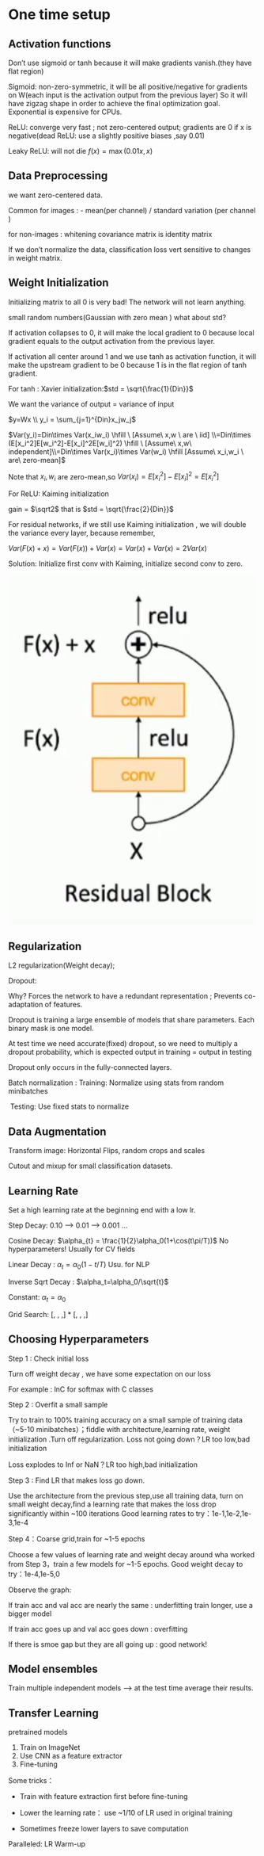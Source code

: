 # One time setup

## Activation functions

Don’t use sigmoid or tanh because it will make gradients vanish.(they have flat region)

Sigmoid: non-zero-symmetric, it will be all positive/negative for gradients on W(each input is the activation output from the previous layer) So it will have zigzag shape in order to achieve the final optimization goal. Exponential is expensive for CPUs.

ReLU: converge very fast ; not zero-centered output; gradients are 0 if x is negative(dead ReLU: use a slightly positive biases ,say 0.01)

Leaky ReLU: will not die $f(x)=\max(0.01x,x)$

## Data Preprocessing

we want zero-centered data.

Common for images : - mean(per channel) / standard variation (per channel )

for non-images : whitening  covariance matrix is identity matrix

If we don’t normalize the data, classification loss vert sensitive to changes in weight matrix.

## Weight Initialization

Initializing matrix to all 0 is very bad! The network will not learn anything.

small random numbers(Gaussian with zero mean ) what about std?

If activation collapses to 0, it will make the local gradient to 0 because local gradient equals to the output activation from the previous layer. 

If activation all center around 1 and we use tanh as activation function, it will make the upstream gradient to be 0 because 1 is in the flat region of tanh gradient.

For tanh : Xavier initialization:$std = \sqrt{\frac{1}{Din}}$

We want the variance of output = variance of input

$y=Wx  \\ y_i = \sum_{j=1}^{Din}x_jw_j$

$Var(y_i)=Din\times Var(x_iw_i) \hfill \ [Assume\  x,w \ are \ iid] \\=Din\times (E[x_i^2]E[w_i^2]-E[x_i]^2E[w_i]^2) \hfill \ [Assume\ x,w\ independent]\\=Din\times Var(x_i)\times Var(w_i) \hfill  [Assume\ x_i,w_i \ are\  zero-mean]$ 

Note that $x_i,w_i$ are zero-mean,so $Var(x_i)=E[x_i^2]-E[x_i]^2=E[x_i^2]$

For ReLU: Kaiming initialization 

gain = $\sqrt2$  that is $std = \sqrt{\frac{2}{Din}}$

For residual networks, if we still use Kaiming initialization , we will double the variance every layer, because remember,

$Var(F(x)+x)=Var(F(x))+Var(x)=Var(x)+Var(x)=2Var(x)$

Solution: Initialize first conv with Kaiming, initialize second conv to zero.

![image-20250404181632626](./TrainingNN.assets/image-20250404181632626.png)

## Regularization

L2 regularization(Weight decay);

Dropout:

Why? Forces the network to have a redundant representation ; Prevents co-adaptation of features.

Dropout is training a large ensemble of models that share parameters. Each binary mask is one model.

At test time we need accurate(fixed) dropout, so we need to multiply a dropout probability, which is expected output in training = output in testing

Dropout only occurs in the fully-connected layers.

Batch normalization : Training: Normalize using stats from random minibatches

​				Testing: Use fixed stats to normalize

## Data Augmentation

Transform image: Horizontal Flips, random crops and scales

Cutout and mixup for small classification datasets.



## Learning Rate

 Set a high learning rate at the beginning end with a low lr.

Step Decay: 0.10 --> 0.01 --> 0.001 ...

Cosine Decay: $\alpha_{t} = \frac{1}{2}\alpha_0(1+\cos(t\pi/T))$    No hyperparameters!   Usually for CV fields

Linear Decay : $\alpha_t=\alpha_0(1-t/T)$	Usu. for NLP

Inverse Sqrt Decay : $\alpha_t=\alpha_0/\sqrt{t}$

Constant: $\alpha_t=\alpha_0$

Grid Search: [, , ,] * [, , ,]

## Choosing Hyperparameters

Step 1 : Check initial loss

Turn off weight decay , we have some expectation on our loss

  For example : lnC for softmax with C classes

Step 2 : Overfit a small sample

Try to train to 100% training accuracy on a small sample of training data（~5-10 minibatches）；fiddle with architecture,learning rate, weight initialization .Turn off regularization.
Loss not going down？LR too low,bad initialization 

Loss explodes to Inf or NaN？LR too high,bad initialization

Step 3 : Find LR that makes loss go down.

Use the architecture from the previous step,use all training data, turn on small weight decay,find a learning rate that makes the loss drop significantly within ~100 iterations Good learning rates to try：1e-1,1e-2,1e-3,1e-4

Step 4：Coarse grid,train for ~1-5 epochs 

Choose a few values of learning rate and weight decay around wha worked from Step 3，train a few models for ~1-5 epochs.
Good weight decay to try：1e-4,1e-5,0

Observe the graph:

If train acc and val acc are nearly the same : underfitting train longer, use a bigger model

If train acc goes up and val acc goes down : overfitting

If there is smoe gap but they are all going up : good network!

## Model ensembles

Train multiple independent models --> at the test time average their results.

## Transfer Learning

pretrained models

1. Train on ImageNet
2. Use CNN as a feature extractor
3. Fine-tuning 

Some tricks：

- Train with feature extraction first before fine-tuning

- Lower the learning rate：
   use ~1/10 of LR used in original training

- Sometimes freeze lower layers to save computation

Paralleled: LR Warm-up

